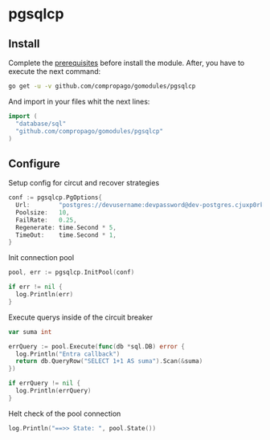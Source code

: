 # pgsqlcp

## Install

Complete the [prerequisites](https://github.com/compropago/gomodules/blob/master/README.md) before install the module.
After, you have to execute the next command:

```bash
go get -u -v github.com/compropago/gomodules/pgsqlcp
```

And import in your files whit the next lines:

```go
import (
  "database/sql"
  "github.com/compropago/gomodules/pgsqlcp"
)
```

## Configure

Setup config for circut and recover strategies

```go
conf := pgsqlcp.PgOptions{
  Url:        "postgres://devusername:devpassword@dev-postgres.cjuxp0rkz2bd.us-west-2.rds.amazonaws.com:5432/msreceipts",
  Poolsize:   10,
  FailRate:   0.25,
  Regenerate: time.Second * 5,
  TimeOut:    time.Second * 1,
}
```

Init connection pool

```go
pool, err := pgsqlcp.InitPool(conf)

if err != nil {
  log.Println(err)
}
```

Execute querys inside of the circuit breaker

```go
var suma int

errQuery := pool.Execute(func(db *sql.DB) error {
  log.Println("Entra callback")
  return db.QueryRow("SELECT 1+1 AS suma").Scan(&suma)
})

if errQuery != nil {
  log.Println(errQuery)
}
```

Helt check of the pool connection

```go
log.Println("==>> State: ", pool.State())
```